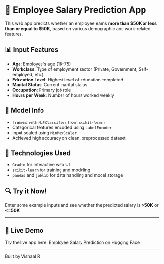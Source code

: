 # 💼 Employee Salary Prediction App

This web app predicts whether an employee earns **more than $50K or less than or equal to $50K**, based on various demographic and work-related features.

## 📊 Input Features
- **Age**: Employee's age (18–75)
- **Workclass**: Type of employment sector (Private, Government, Self-employed, etc.)
- **Education Level**: Highest level of education completed
- **Marital Status**: Current marital status
- **Occupation**: Primary job role
- **Hours per Week**: Number of hours worked weekly

## 🧠 Model Info
- Trained with `MLPClassifier` from `scikit-learn`
- Categorical features encoded using `LabelEncoder`
- Input scaled using `MinMaxScaler`
- Achieved high accuracy on clean, preprocessed dataset

## 🚀 Technologies Used
- `Gradio` for interactive web UI
- `scikit-learn` for training and modeling
- `pandas` and `joblib` for data handling and model storage

## 🔍 Try it Now!
Enter some example inputs and see whether the predicted salary is **>50K** or **<=50K**!

---

## 🚀 Live Demo

Try the live app here: [Employee Salary Prediction on Hugging Face](https://huggingface.co/spaces/VishaalR/Employee-Salary-Prediction)

---

Built by Vishaal R
